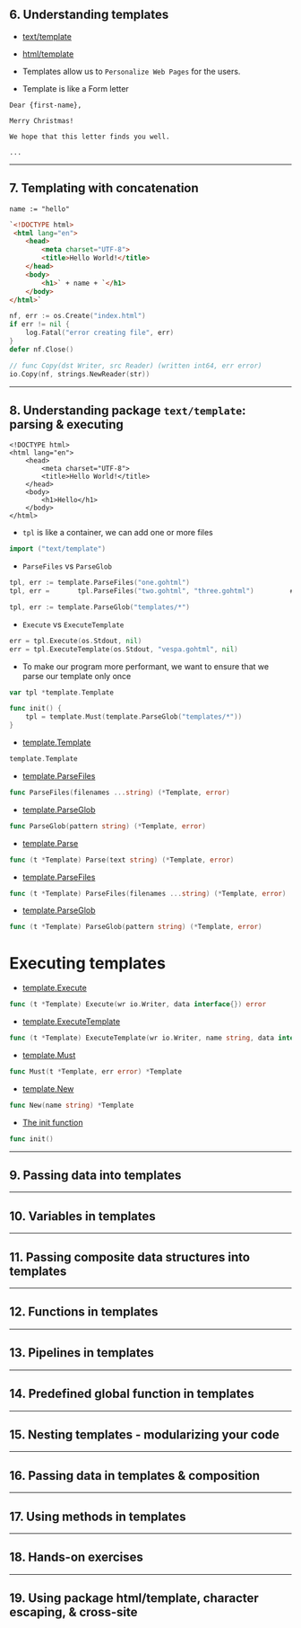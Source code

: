 ## 6. Understanding templates

* [text/template](https://pkg.go.dev/text/template)
* [html/template](https://pkg.go.dev/html/template)

* Templates allow us to `Personalize Web Pages` for the users.

* Template is like a Form letter
```
Dear {first-name},

Merry Christmas!

We hope that this letter finds you well.

...
```

***

## 7. Templating with concatenation

```
name := "hello"
```

```html
`<!DOCTYPE html>
 <html lang="en">
	<head>
	    <meta charset="UTF-8">
	    <title>Hello World!</title>
	</head>
	<body>
	    <h1>` + name + `</h1>
	</body>
</html>`
```

```go
nf, err := os.Create("index.html")
if err != nil {
    log.Fatal("error creating file", err)
}
defer nf.Close()

// func Copy(dst Writer, src Reader) (written int64, err error)
io.Copy(nf, strings.NewReader(str))
```
***

## 8. Understanding package `text/template`: parsing & executing

```gohtml
<!DOCTYPE html>
<html lang="en">
    <head>
        <meta charset="UTF-8">
        <title>Hello World!</title>
    </head>
    <body>
        <h1>Hello</h1>
    </body>
</html>
```

* `tpl` is like a container, we can add one or more files

```go
import ("text/template")
```

* `ParseFiles` vs `ParseGlob`
```go
tpl, err := template.ParseFiles("one.gohtml")
tpl, err =       tpl.ParseFiles("two.gohtml", "three.gohtml")         # We can add more files to `tpl` container

tpl, err := template.ParseGlob("templates/*")
```

* `Execute` vs `ExecuteTemplate`
```go
err = tpl.Execute(os.Stdout, nil)
err = tpl.ExecuteTemplate(os.Stdout, "vespa.gohtml", nil)
```

* To make our program more performant, we want to ensure that we parse our template only once

```go
var tpl *template.Template

func init() {
    tpl = template.Must(template.ParseGlob("templates/*"))
}
```

* [template.Template](https://godoc.org/text/template#Template)
```go
template.Template
```

* [template.ParseFiles](https://godoc.org/text/template#ParseFiles)
```go
func ParseFiles(filenames ...string) (*Template, error)
```

* [template.ParseGlob](https://godoc.org/text/template#ParseGlob)
```go
func ParseGlob(pattern string) (*Template, error)
```

* [template.Parse](https://godoc.org/text/template#Template.Parse)
```go
func (t *Template) Parse(text string) (*Template, error)
```

* [template.ParseFiles](https://godoc.org/text/template#Template.ParseFiles)
```go
func (t *Template) ParseFiles(filenames ...string) (*Template, error)
```

* [template.ParseGlob](https://godoc.org/text/template#Template.ParseGlob)
```go
func (t *Template) ParseGlob(pattern string) (*Template, error)
```

# Executing templates

* [template.Execute](https://godoc.org/text/template#Template.Execute)
```go
func (t *Template) Execute(wr io.Writer, data interface{}) error
```

* [template.ExecuteTemplate](https://godoc.org/text/template#Template.ExecuteTemplate)
```go
func (t *Template) ExecuteTemplate(wr io.Writer, name string, data interface{}) error
```


* [template.Must](https://godoc.org/text/template#Must)
```go
func Must(t *Template, err error) *Template
```

* [template.New](https://godoc.org/text/template#New)
```go
func New(name string) *Template
```

* [The init function](https://golang.org/doc/effective_go.html#init)
```go
func init()
```

***

## 9. Passing data into templates

***

## 10. Variables in templates

***

## 11. Passing composite data structures into templates

***

## 12. Functions in templates

***

## 13. Pipelines in templates

***

## 14. Predefined global function in templates

***

## 15. Nesting templates - modularizing your code

***

## 16. Passing data in templates & composition

***

## 17. Using methods in templates

***

## 18. Hands-on exercises

***

## 19. Using package html/template, character escaping, & cross-site
